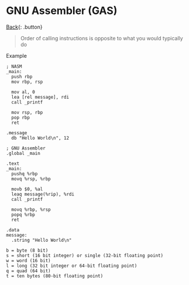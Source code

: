 # GNU Assembler (GAS)

[Back](../../index.md#assembler){: .button}

> Order of calling instructions is opposite to what you would typically do 

Example

```
; NASM
_main:
  push rbp
  mov rbp, rsp

  mov al, 0
  lea [rel message], rdi
  call _printf

  mov rsp, rbp
  pop rbp
  ret

.message
  db "Hello World\n", 12
```

```
; GNU Assembler
.global _main

.text
_main:
  pushq %rbp
  movq %rsp, %rbp

  movb $0, %al
  leaq message(%rip), %rdi
  call _printf

  movq %rbp, %rsp
  popq %rbp
  ret

.data
message:
  .string "Hello World\n"

```


```
b = byte (8 bit)
s = short (16 bit integer) or single (32-bit floating point)
w = word (16 bit)
l = long (32 bit integer or 64-bit floating point)
q = quad (64 bit)
t = ten bytes (80-bit floating point)
